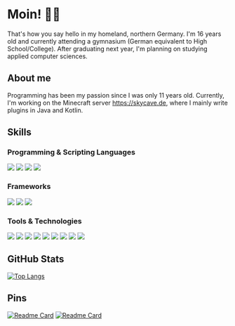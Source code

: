 # Moin! 👋🏻
That's how you say hello in my homeland, northern Germany. I'm 16 years old and currently attending a gymnasium (German equivalent to High School/College). After graduating next year, I'm planning on studying applied computer sciences.

## About me
Programming has been my passion since I was only 11 years old. Currently, I'm working on the Minecraft server https://skycave.de, where I mainly write plugins in Java and Kotlin.

## Skills
### Programming & Scripting Languages
![](https://img.shields.io/badge/-Java-E3B55B?style=for-the-badge&logo=java&labelColor=black)
![](https://img.shields.io/badge/-Kotlin-7F52FF?style=for-the-badge&logo=kotlin&labelColor=black)
![](https://img.shields.io/badge/-Python-306795?style=for-the-badge&logo=python&labelColor=black)
![](https://img.shields.io/badge/-JavaScript-F7DF1E?style=for-the-badge&logo=javascript&labelColor=black)
### Frameworks
![](https://img.shields.io/badge/-React-49A4BD?style=for-the-badge&logo=react&labelColor=black)
![](https://img.shields.io/badge/-Vue-4AB484?style=for-the-badge&logo=vue.js&labelColor=black)
![](https://img.shields.io/badge/-Svelte-D03200?style=for-the-badge&logo=svelte&labelColor=black)
### Tools & Technologies
![](https://img.shields.io/badge/-Git-C34128?style=for-the-badge&logo=git&labelColor=black)
![](https://img.shields.io/badge/-GitHub-6B2A86?style=for-the-badge&logo=github&labelColor=black)
![](https://img.shields.io/badge/-IntelliJ-5373D6?style=for-the-badge&logo=intellijidea&labelColor=black)
![](https://img.shields.io/badge/-PyCharm-21D78A?style=for-the-badge&logo=pycharm&labelColor=black)
![](https://img.shields.io/badge/-VSCode-3080B6?style=for-the-badge&logo=visualstudiocode&labelColor=black)
![](https://img.shields.io/badge/-NPM-CB0000?style=for-the-badge&logo=npm&labelColor=black)
![](https://img.shields.io/badge/-MongoDB-47A248?style=for-the-badge&logo=mongodb&labelColor=black)
![](https://img.shields.io/badge/-Gradle-02303A?style=for-the-badge&logo=gradle&labelColor=black)
![](https://img.shields.io/badge/-Maven-C8203C?style=for-the-badge&logo=apache&labelColor=black)

## GitHub Stats
[![Top Langs](https://github-readme-stats.vercel.app/api/top-langs/?username=Hakuyamu&layout=compact)](https://github.com/anuraghazra/github-readme-stats)

## Pins
[![Readme Card](https://github-readme-stats.vercel.app/api/pin/?username=hakuyamu&repo=lts-website&show_owner=true&theme=dark)](https://github.com/anuraghazra/github-readme-stats)
[![Readme Card](https://github-readme-stats.vercel.app/api/pin/?username=hakuyamu&repo=lts-backend&show_owner=true&theme=dark)](https://github.com/anuraghazra/github-readme-stats)

<!--
**Hakuyamu/Hakuyamu** is a ✨ _special_ ✨ repository because its `README.md` (this file) appears on your GitHub profile.

Here are some ideas to get you started:

- 🔭 I’m currently working on ...
- 🌱 I’m currently learning ...
- 👯 I’m looking to collaborate on ...
- 🤔 I’m looking for help with ...
- 💬 Ask me about ...
- 📫 How to reach me: ...
- 😄 Pronouns: ...
- ⚡ Fun fact: ...
-->
